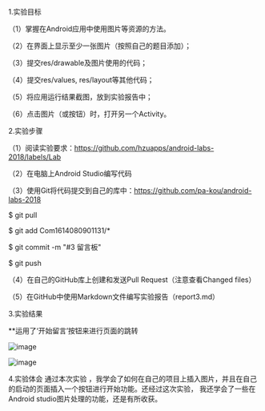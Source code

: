 1.实验目标

（1）掌握在Android应用中使用图片等资源的方法。

（2）在界面上显示至少一张图片（按照自己的题目添加）；

（3）提交res/drawable及图片使用的代码；

（4）提交res/values, res/layout等其他代码；

（5）将应用运行结果截图，放到实验报告中；

（6）点击图片（或按钮）时，打开另一个Activity。

2.实验步骤

（1）阅读实验要求：https://github.com/hzuapps/android-labs-2018/labels/Lab

（2）在电脑上Android Studio编写代码

（3）使用Git将代码提交到自己的库中：https://github.com/pa-kou/android-labs-2018

$ git pull

$ git add Com1614080901131/*

$ git commit -m "#3 留言板"

$ git push

（4）在自己的GitHub库上创建和发送Pull Request（注意查看Changed files）

（5）在GitHub中使用Markdown文件编写实验报告（report3.md）

3.实验结果

**运用了‘开始留言’按钮来进行页面的跳转

![image](https://github.com/pa-kou/android-labs-2018/blob/master/com1614080901131/QQ%E6%88%AA%E5%9B%BE20180508225606.png)

![image](https://github.com/pa-kou/android-labs-2018/blob/master/com1614080901131/report3.png)

4.实验体会
  通过本次实验 ，我学会了如何在自己的项目上插入图片，并且在自己的启动的页面插入一个按钮进行开始功能。还经过这次实验，
我还学会了一些在Android studio图片处理的功能，还是有所收获。
  
